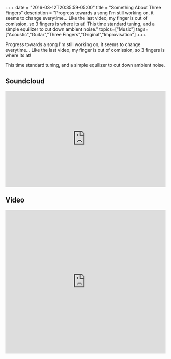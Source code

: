 +++
date = "2016-03-12T20:35:59-05:00"
title = "Something About Three Fingers"
description = "Progress towards a song I'm still working on, it seems to change everytime... Like the last video, my finger is out of comission, so 3 fingers is where its at! This time standard tuning, and a simple equilizer to cut down ambient noise."
topics=["Music"]
tags=["Acoustic","Guitar","Three Fingers","Original","Improvisation"]
+++

Progress towards a song I'm still working on, it seems to change everytime... Like the last video, my finger is out of comission, so 3 fingers is where its at! 

This time standard tuning, and a simple equilizer to cut down ambient noise.

## Soundcloud ##

<iframe width="100%" height="300px" scrolling="no" frameborder="no" 
src="https://w.soundcloud.com/player/?url=https%3A//api.soundcloud.com/tracks/251589506&amp;auto_play=false&amp;hide_related=false&amp;show_comments=true&amp;show_user=true&amp;show_reposts=false&amp;visual=true"></iframe>

## Video ##

<iframe width="100%" height="450px" src="https://www.youtube.com/embed/F11ulYQjBVM" frameborder="0" allowfullscreen></iframe>
